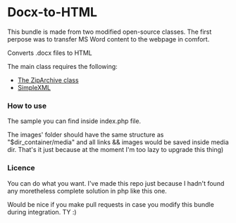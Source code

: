 Docx-to-HTML
============

This bundle is made from two modified open-source classes. The first perpose was to transfer MS Word content to the webpage in comfort.

Converts .docx files to HTML

The main class requires the following:

- [The ZipArchive class](http://php.net/manual/en/class.ziparchive.php)
- [SimpleXML](http://php.net/manual/en/book.simplexml.php)


### How to use

The sample you can find inside index.php file.

The images' folder should have the same structure as "$dir_container/media" and all links && images would be saved inside media dir. That's it just because at the moment I'm too lazy to upgrade this thing)

### Licence

You can do what you want. I've made this repo just because I hadn't found any moretheless complete solution in php like this one.

Would be nice if you make pull requests in case you modify this bundle during integration. TY :)
